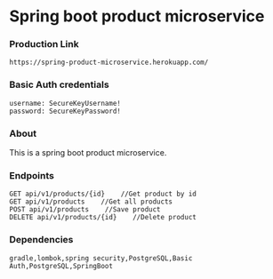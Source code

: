 # Spring boot product microservice
### Production Link
```
https://spring-product-microservice.herokuapp.com/
```
### Basic Auth credentials
``` 
username: SecureKeyUsername!
password: SecureKeyPassword! 
 ```
### About
This is a spring boot product microservice.
### Endpoints
```aidl
GET api/v1/products/{id}    //Get product by id
GET api/v1/products    //Get all products
POST api/v1/products    //Save product
DELETE api/v1/products/{id}    //Delete product
```
### Dependencies
```gradle,lombok,spring security,PostgreSQL,Basic Auth,PostgreSQL,SpringBoot```
